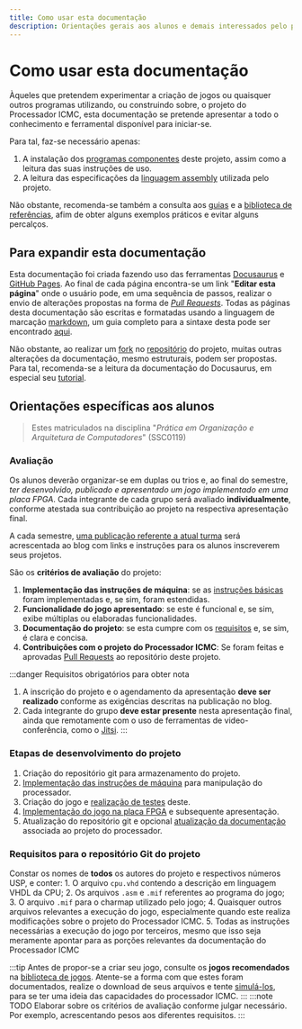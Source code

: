 ```yaml
---
title: Como usar esta documentação
description: Orientações gerais aos alunos e demais interessados pelo projeto
---
```

# Como usar esta documentação
Àqueles que pretendem experimentar a criação de jogos ou quaisquer outros programas utilizando, ou construindo sobre, o projeto do Processador ICMC, esta documentação se pretende apresentar a todo o conhecimento e ferramental disponível para iniciar-se.

Para tal, faz-se necessário apenas:
1. A instalação dos [programas componentes](/docs/category/componentes) deste projeto, assim como a leitura das suas instruções de uso.
2. A leitura das especificações da [linguagem assembly](/docs/category/linguagem-assembly) utilizada pelo projeto.

Não obstante, recomenda-se também a consulta aos [guias](/docs/category/guias) e a [biblioteca de referências](/docs/category/biblioteca), afim de obter alguns exemplos práticos e evitar alguns percalços.

## Para expandir esta documentação
Esta documentação foi criada fazendo uso das ferramentas [Docusaurus](https://docusaurus.io/) e [GitHub Pages](https://pages.github.com/). Ao final de cada página encontra-se um link "**Editar esta página**" onde o usuário pode, em uma sequência de passos, realizar o envio de alterações propostas na forma de [*Pull Requests*](https://docs.github.com/pt/pull-requests). Todas as páginas desta documentação são escritas e formatadas usando a linguagem de marcação [markdown](https://www.markdownguide.org), um guia completo para a sintaxe desta pode ser encontrado [aqui](https://www.markdownguide.org/basic-syntax/).

Não obstante, ao realizar um [fork](https://docs.github.com/pt/pull-requests/collaborating-with-pull-requests/working-with-forks/fork-a-repo) no [repositório](https://github.com/de-abreu/Processador-ICMC) do projeto, muitas outras alterações da documentação, mesmo estruturais, podem ser propostas. Para tal, recomenda-se a leitura da documentação do Docusaurus, em especial seu [tutorial](https://docusaurus.io/docs#fast-track).

## Orientações específicas aos alunos

> Estes matriculados na disciplina "*Prática em Organização e Arquitetura de Computadores*" (SSC0119)
### Avaliação

Os alunos deverão organizar-se em duplas ou trios e, ao final do semestre, *ter desenvolvido, publicado e apresentado um jogo implementado em uma placa FPGA*. Cada integrante de cada grupo será avaliado **individualmente**, conforme atestada sua contribuição ao projeto na respectiva apresentação final.

A cada semestre, [uma publicação referente a atual turma](/blog/tags/inscricoes) será acrescentada ao blog com links e instruções para os alunos inscreverem seus projetos.

São os **critérios de avaliação** do projeto:

1. **Implementação das instruções de máquina**: se as [instruções básicas](/docs/linguagem-assembly/instrucoes) foram implementadas e, se sim, foram estendidas.
2. **Funcionalidade do jogo apresentado**: se este é funcional e, se sim, exibe múltiplas ou elaboradas funcionalidades.
3. **Documentação do projeto**: se esta cumpre com os [requisitos](#requisitos-para-o-repositório-git-do-projeto) e, se sim, é clara e concisa.
4. **Contribuições com o projeto do Processador ICMC**: Se foram feitas e aprovadas [Pull Requests](https://github.com/de-abreu/Processador-ICMC/pulls) ao repositório deste projeto.

:::danger Requisitos obrigatórios para obter nota
1. A inscrição do projeto e o agendamento da apresentação **deve ser realizado** conforme as exigências descritas na publicação no blog.
2. Cada integrante do grupo **deve estar presente** nesta apresentação final, ainda que remotamente com o uso de ferramentas de video-conferência, como o [Jitsi](https://jitsi.org/).
:::

### Etapas de desenvolvimento do projeto

1. Criação do repositório git para armazenamento do projeto.
2. [Implementação das instruções de máquina](/docs/guias/criando-instrucoes) para manipulação do processador.
3. Criação do jogo e [realização de testes](/docs/guias/debugging) deste.
4. [Implementação do jogo na placa FPGA](/docs/guias/ajustes-finais) e subsequente apresentação.
5. Atualização do repositório git e opcional [atualização da documentação](/docs/guias/documentacao) associada ao projeto do processador.

### Requisitos para o repositório Git do projeto
Constar os nomes de **todos** os autores do projeto e respectivos números USP, e conter:
    1. O arquivo `cpu.vhd` contendo a descrição em linguagem VHDL da CPU;
    2. Os arquivos `.asm` e `.mif` referentes ao programa do jogo;
    3. O arquivo `.mif` para o charmap utilizado pelo jogo;
    4. Quaisquer outros arquivos relevantes a execução do jogo, especialmente quando este realiza modificações sobre o projeto do Processador ICMC.
    5. Todas as instruções necessárias a execução do jogo por terceiros, mesmo que isso seja meramente apontar para as porções relevantes da documentação do Processador ICMC

:::tip
Antes de propor-se a criar seu jogo, consulte os **jogos recomendados** na [biblioteca de jogos](/docs/biblioteca/jogos). Atente-se a forma com que estes foram documentados, realize o download de seus arquivos e tente [simulá-los](/docs/componentes/simulador), para se ter uma ideia das capacidades do processador ICMC.
:::
:::note TODO
Elaborar sobre os critérios de avaliação conforme julgar necessário. Por exemplo, acrescentando pesos aos diferentes requisitos.
:::
